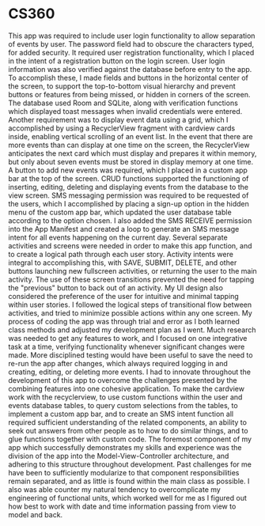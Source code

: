 # CS360

  This app was required to include user login functionality to allow separation of events by user. The password field had to obscure the characters typed, for added security. It required user registration functionality, which I placed in the intent of a registration button on the login screen. User login information was also verified against the database before entry to the app. To accomplish these, I made fields and buttons in the horizontal center of the screen, to support the top-to-bottom visual hierarchy and prevent buttons or features from being missed, or hidden in corners of the screen. The database used Room and SQLite, along with verification functions which displayed toast messages when invalid credentials were entered. 
  Another requirement was to display event data using a grid, which I accomplished by using a RecyclerView fragment with cardview cards inside, enabling vertical scrolling of an event list. In the event that there are more events than can display at one time on the screen, the RecyclerView anticipates the next card which must display and prepares it within memory, but only about seven events must be stored in display memory at one time. 
  A button to add new events was required, which I placed in a custom app bar at the top of the screen. CRUD functions supported the functioning of inserting, editing, deleting and displaying events from the database to the view screen. SMS messaging permission was required to be requested of the users, which I accomplished by placing a sign-up option in the hidden menu of the custom app bar, which updated the user database table according to the option chosen. I also added the SMS RECEIVE permission into the App Manifest and created a loop to generate an SMS message intent for all events happening on the current day.
  Several separate activities and screens were needed in order to make this app function, and to create a logical path through each user story. Activity intents were integral to accomplishing this, with SAVE, SUBMIT, DELETE, and other buttons launching new fullscreen activities, or returning the user to the main activity. The use of these screen transitions prevented the need for tapping the "previous" button to back out of an activity. My UI design also considered the preference of the user for intuitive and minimal tapping within user stories. I followed the logical steps of transitional flow between activities, and tried to minimize possible actions within any one screen. 
  My process of coding the app was through trial and error as I both learned class methods and adjusted my development plan as I went. Much research was needed to get any features to work, and I focused on one integrative task at a time, verifying functionality whenever significant changes were made. More disciplined testing would have been useful to save the need to re-run the app after changes, which always required logging in and creating, editing, or deleting more events. 
  I had to innovate throughout the development of this app to overcome the challenges presented by the combining features into one cohesive application. To make the cardview work with the recyclerview, to use custom functions within the user and events database tables, to query custom selections from the tables, to implement a custom app bar, and to create an SMS intent function all required sufficient understanding of the related components, an ability to seek out answers from other people as to how to do similar things, and to glue functions together with custom code.
  The foremost component of my app which successfully demonstrates my skills and experience was the division of the app into the Model-View-Controller architecture, and adhering to this structure throughout development. Past challenges for me have been to sufficiently modularize to that component responsibilities remain separated, and as little is found within the main class as possible. I also was able counter my natural tendency to overcomplicate my engineering of functional units, which worked well for me as I figured out how best to work with date and time information passing from view to model and back. 

